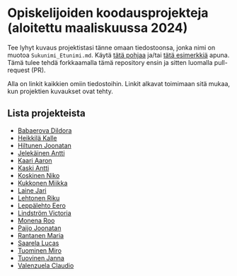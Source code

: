 # Opiskelijoiden koodausprojekteja (aloitettu maaliskuussa 2024)

Tee lyhyt kuvaus projektistasi tänne omaan tiedostoonsa, jonka nimi on
muotoa `Sukunimi_Etunimi.md`.  Käytä [tätä pohjaa](pohja.md) ja/tai
[tätä esimerkkiä](esimerkki.md) apuna.  Tämä tulee tehdä forkkaamalla
tämä repository ensin ja sitten luomalla pull-request (PR).

Alla on linkit kaikkien omiin tiedostoihin.  Linkit alkavat toimimaan
sitä mukaa, kun projektien kuvaukset ovat tehty.

## Lista projekteista

* [Babaerova Dildora](Babaerova_Dildora.md)
* [Heikkilä Kalle](Heikkilä_Kalle.md)
* [Hiltunen Joonatan](Hiltunen_Joonatan.md)
* [Jelekäinen Antti](Jelekäinen_Antti.md)
* [Kaari Aaron](Kaari_Aaron.md)
* [Kaski Antti](Kaski_Antti.md)
* [Koskinen Niko](Koskinen_Niko.md)
* [Kukkonen Miikka](Kukkonen_Miikka.md)
* [Laine Jari](Laine_Jari.md)
* [Lehtonen Riku](Lehtonen_Riku.md)
* [Leppälehto Eero](Leppälehto_Eero.md)
* [Lindström Victoria](Lindström_Victoria.md)
* [Monena Roo](Monena_Roo.md)
* [Paijo Joonatan](Paijo_Joonatan.md)
* [Rantanen Maria](Rantanen_Maria.md)
* [Saarela Lucas](Saarela_Lucas.md)
* [Tuominen Miro](Tuominen_Miro.md)
* [Tuovinen Janna](Tuovinen_Janna.md)
* [Valenzuela Claudio](Valenzuela_Claudio.md)

